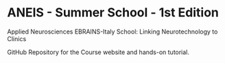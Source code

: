 # ANEIS - Summer School - 1st Edition

Applied Neurosciences EBRAINS-Italy School: Linking Neurotechnology to Clinics

GitHub Repository for the Course website and hands-on tutorial.

